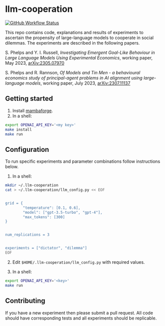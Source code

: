 # llm-cooperation

[![GitHub Workflow Status](https://github.com/phelps-sg/llm-cooperation/actions/workflows/tests.yaml/badge.svg)](https://github.com/phelps-sg/llm-cooperation/actions/workflows/tests.yaml)


This repo contains code, explanations and results of experiments to ascertain the propensity of large-language models to cooperate in social dilemmas.  The experiments are described in the following papers.


S. Phelps and Y. I. Russell, *Investigating Emergent Goal-Like Behaviour in Large Language Models Using Experimental Economics*, working paper, May 2023, [arXiv:2305.07970](https://arxiv.org/abs/2305.07970)

S. Phelps and R. Rannson, *Of Models and Tin Men - a behavioural economics study of principal-agent problems in AI alignment using large-language models*, working paper, July 2023, [arXiv:2307.11137](https://arxiv.org/abs/2307.11137)


## Getting started


1. Install [mambaforge](https://github.com/conda-forge/miniforge#mambaforge).
2. In a shell:
~~~bash
export OPENAI_API_KEY='<my key>'
make install
make run
~~~


## Configuration


To run specific experiments and parameter combinations follow instructions below.


1. In a shell:


~~~bash
mkdir ~/.llm-cooperation
cat > ~/.llm-cooperation/llm_config.py << EOF


grid = {
        "temperature": [0.1, 0.6],
        "model": ["gpt-3.5-turbo", "gpt-4"],
        "max_tokens": [300]
}


num_replications = 3


experiments = ["dictator", "dilemma"]
EOF
~~~


2. Edit `$HOME/.llm-cooperation/llm_config.py` with required values.


3. In a shell:
~~~bash
export OPENAI_API_KEY='<key>'
make run
~~~




## Contributing


If you have a new experiment then please submit a pull request.
All code should have corresponding tests and all experiments should be replicable.

